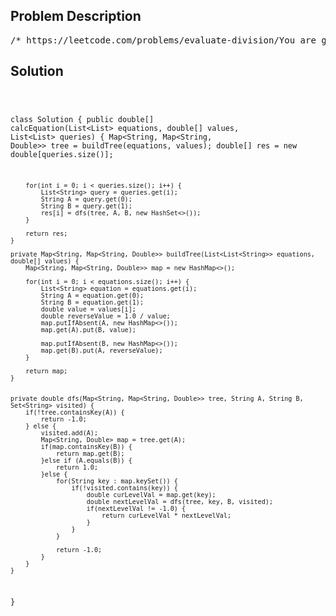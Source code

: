 <!--
<style>
  body { font-family: Arial, sans-serif; }
  .container { max-width: 700px; margin: 0 auto; padding: 10px; }
  .comment-block { background-color: #f9f9f9; padding: 10px; border-left: 5px solid #ccc; overflow-wrap: break-word; white-space: pre-wrap; }
  .code-block { background-color: #f4f4f4; padding: 10px; border: 1px solid #ddd; overflow-wrap: break-word; white-space: pre-wrap; }
</style>
-->

<div class='container'>
<h2>Problem Description</h2>
<div class='comment-block'>
<pre>
/* https://leetcode.com/problems/evaluate-division/You are given an array of variable pairs equations and an array of real numbers values, whereequations[i] = [Ai, Bi] and values[i] represent theequation Ai / Bi = values[i]. Each Ai or Bi is a string that represents a single variable.You are also given some queries, where queries[j] = [Cj, Dj] represents the jth query where you mustfind the answer for Cj / Dj = ?.Return the answers to all queries. If a single answer cannot be determined, return -1.0.Note: The input is always valid. You may assume that evaluating the queries will not result indivision by zero and that there is no contradiction.Note: The variables that do not occur in the list of equations are undefined, so the answer cannotbe determined for them.Example 1:Input: equations = [["a","b"],["b","c"]], values = [2.0,3.0], queries =[["a","c"],["b","a"],["a","e"],["a","a"],["x","x"]]Output: [6.00000,0.50000,-1.00000,1.00000,-1.00000]Explanation:Given: a / b = 2.0, b / c = 3.0queries are: a / c = ?, b / a = ?, a / e = ?, a / a = ?, x / x = ?return: [6.0, 0.5, -1.0, 1.0, -1.0 ]note: x is undefined => -1.0Example 2:Input: equations = [["a","b"],["b","c"],["bc","cd"]], values = [1.5,2.5,5.0], queries =[["a","c"],["c","b"],["bc","cd"],["cd","bc"]]Output: [3.75000,0.40000,5.00000,0.20000]Example 3:Input: equations = [["a","b"]], values = [0.5], queries = [["a","b"],["b","a"],["a","c"],["x","y"]]Output: [0.50000,2.00000,-1.00000,-1.00000]Constraints:1 <= equations.length <= 20equations[i].length == 21 <= Ai.length, Bi.length <= 5values.length == equations.length0.0 < values[i] <= 20.01 <= queries.length <= 20queries[i].length == 21 <= Cj.length, Dj.length <= 5Ai, Bi, Cj, Dj consist of lower case English letters and digits.*/</pre>
</div>

<h2>Solution</h2>
<div class='code-block'>
<pre><code class='language-java'>

class Solution {
    public double[] calcEquation(List<List<String>> equations, double[] values, List<List<String>> queries) {
        Map<String, Map<String, Double>> tree = buildTree(equations, values);
        double[] res = new double[queries.size()];

        for(int i = 0; i < queries.size(); i++) {
            List<String> query = queries.get(i);
            String A = query.get(0);
            String B = query.get(1);
            res[i] = dfs(tree, A, B, new HashSet<>());
        }

        return res;
    }

    private Map<String, Map<String, Double>> buildTree(List<List<String>> equations, double[] values) {
        Map<String, Map<String, Double>> map = new HashMap<>();

        for(int i = 0; i < equations.size(); i++) {
            List<String> equation = equations.get(i);
            String A = equation.get(0);
            String B = equation.get(1);
            double value = values[i];
            double reverseValue = 1.0 / value;
            map.putIfAbsent(A, new HashMap<>());
            map.get(A).put(B, value);

            map.putIfAbsent(B, new HashMap<>());
            map.get(B).put(A, reverseValue);
        }

        return map;
    }


    private double dfs(Map<String, Map<String, Double>> tree, String A, String B, Set<String> visited) {
        if(!tree.containsKey(A)) {
            return -1.0;
        } else {
            visited.add(A);
            Map<String, Double> map = tree.get(A);
            if(map.containsKey(B)) {
                return map.get(B);
            }else if (A.equals(B)) {
                return 1.0;
            }else {
                for(String key : map.keySet()) {
                    if(!visited.contains(key)) {
                        double curLevelVal = map.get(key);
                        double nextLevelVal = dfs(tree, key, B, visited);
                        if(nextLevelVal != -1.0) {
                            return curLevelVal * nextLevelVal;
                        }
                    }
                }

                return -1.0;
            }
        }
    }
}






</code></pre>
</div>
</div>
